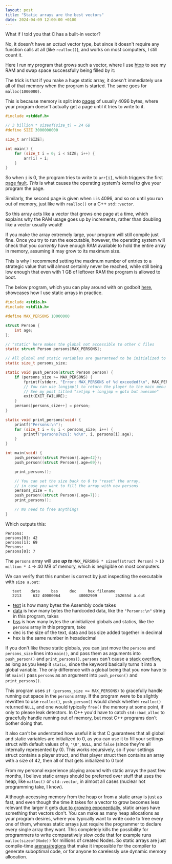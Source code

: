 ```yaml
---
layout: post
title: "Static arrays are the best vectors"
date: 2024-04-09 12:00:00 +0100
---
```


What if I told you that C has a built-in vector?

No, it doesn't have an _actual_ vector type, but since it doesn't require any function calls at all (like `realloc()`), and works on most computers, I still count it.

Here I run my program that grows such a vector, where I use [htop](https://en.wikipedia.org/wiki/Htop) to see my RAM and swap space successfully being filled by it:

<link rel="stylesheet" type="text/css" href="/assets/posts/2024-04-09-static-arrays-are-the-best-vectors/asciinema-player.css" />
<div id="demo"></div>
<script src="/assets/posts/2024-04-09-static-arrays-are-the-best-vectors/asciinema-player.min.js"></script>
<script>
AsciinemaPlayer.create('/assets/posts/2024-04-09-static-arrays-are-the-best-vectors/htop.cast', document.getElementById('demo'), {
	cols: 80,
	rows: 3,
	autoPlay: true,
	loop: true,
	idleTimeLimit: 0.5,
	controls: false,
});
</script>

The trick is that if you make a huge static array, it doesn't immediately use all of that memory when the program is started. The same goes for `malloc(1000000)`.

This is because memory is split into [pages](<https://en.wikipedia.org/wiki/Page_(computer_memory)>) of usually 4096 bytes, where your program doesn't actually get a page until it tries to write to it.

```c
#include <stddef.h>

// 3 billion * sizeof(size_t) = 24 GB
#define SIZE 3000000000

size_t arr[SIZE];

int main() {
    for (size_t i = 0; i < SIZE; i++) {
        arr[i] = i;
    }
}
```

So when `i` is 0, the program tries to write to `arr[i]`, which triggers the first [page fault](https://en.wikipedia.org/wiki/Page_fault). _This_ is what causes the operating system's kernel to give your program the page.

Similarly, the second page is given when `i` is 4096, and so on until you run out of memory, just like with `realloc()` or a C++ `std::vector`.

So this array acts like a vector that grows one page at a time, which explains why the RAM usage goes up by increments, rather than doubling like a vector usually would!

If you make the array extremely large, your program will still compile just fine. Once you try to run the executable, however, the operating system will check that you _currently_ have enough RAM available to hold the entire array in memory, assuming it may grow to its maximum size.

This is why I recommend setting the maximum number of entries to a strategic value that will almost certainly never be reached, while still being low enough that even with 1 GB of leftover RAM the program is allowed to boot.

The below program, which you can play around with on godbolt [here](https://godbolt.org/z/bMGb8TPW5), showcases how I use static arrays in practice.

```c
#include <stdio.h>
#include <stdlib.h>

#define MAX_PERSONS 10000000

struct Person {
    int age;
};

// "static" here makes the global not accessible to other C files
static struct Person persons[MAX_PERSONS];

// All global and static variables are guaranteed to be initialized to 0
static size_t persons_size;

static void push_person(struct Person person) {
    if (persons_size >= MAX_PERSONS) {
        fprintf(stderr, "Error: MAX_PERSONS of %d exceeded!\n", MAX_PERSONS);
        // You can use longjmp() to return the player to the main menu of a game
        // See my post titled "setjmp + longjmp = goto but awesome"
        exit(EXIT_FAILURE);
    }
    persons[persons_size++] = person;
}

static void print_persons(void) {
    printf("Persons:\n");
    for (size_t i = 0; i < persons_size; i++) {
        printf("persons[%zu]: %d\n", i, persons[i].age);
    }
}

int main(void) {
    push_person((struct Person){.age=42});
    push_person((struct Person){.age=69});

    print_persons();

    // You can set the size back to 0 to "reset" the array,
    // in case you want to fill the array with new persons
    persons_size = 0;
    push_person((struct Person){.age=7});
    print_persons();

    // No need to free anything!
}
```

Which outputs this:

```
Persons:
persons[0]: 42
persons[1]: 69
Persons:
persons[0]: 7
```

The `persons` array will use ***up to*** `MAX_PERSONS * sizeof(struct Person)` > `10 million * 4` -> 40 MB of memory, which is negligible on most computers.

We can verify that this number is correct by just inspecting the executable with `size a.out`:

```
   text    data     bss     dec     hex filename
   2213     632 40000064        40002909        262655d a.out
```

- [text](https://en.wikipedia.org/wiki/Code_segment) is how many bytes the Assembly code takes
- [data](http://en.wikipedia.org/wiki/Data_segment) is how many bytes the hardcoded data, like the `"Persons:\n"` string in this program, takes
- [bss](http://en.wikipedia.org/wiki/.bss) is how many bytes the uninitialized globals and statics, like the `persons` array in this program, take
- dec is the size of the text, data and bss size added together in decimal
- hex is the same number in hexadecimal

If you don't like these static globals, you can just move the `persons` and `persons_size` lines into `main()`, and pass them as arguments into `push_person()` and `print_persons()`. `persons` can't cause a [stack overflow](https://en.wikipedia.org/wiki/Stack_buffer_overflow), as long as you keep it `static`, since the keyword basically turns it into a global variable. The only difference with a global being that you now have to let `main()` pass `persons` as an argument into `push_person()` and `print_persons()`.

This program uses `if (persons_size >= MAX_PERSONS)` to gracefully handle running out space in the `persons` array. If the program were to be slightly rewritten to use `realloc()`, `push_person()` would check whether `realloc()` returned `NULL`, and one would typically `free()` the memory at some point, if only to please leak detectors. In C++ you'd have to catch `std::bad_alloc` to gracefully handle running out of memory, but most C++ programs don't bother doing that.

It also can't be understated how useful it is that C guarantees that all global and static variables are initialized to 0, as you can use it to fill your settings struct with default values of `0`, `'\0'`, `NULL`, and `false` (since they're all internally represented by 0). This works recursively, so if your settings struct contains a player struct, and that player struct then contains an array with a size of 42, then all of that gets initialized to 0 too!

From my personal experience playing around with static arrays the past few months, I believe static arrays should be preferred over stuff that uses the heap, like `malloc()` or `std::vector`, in almost all cases (nuclear hot programming take, I know).

Although accessing memory from the heap or from a static array is just as fast, and even though the time it takes for a vector to grow becomes less relevant the larger it gets [due to growing exponentially](https://en.wikipedia.org/wiki/Amortized_analysis#Dynamic_array), static arrays have something that vectors don't. You can make as many heap allocations as your program desires, where you typically want to write code to free every one of them, whereas static arrays just require the programmer to declare every single array they want. This completely kills the possibility for programmers to write comparatively slow code that for example runs `malloc(sizeof(Node))` for millions of created Nodes. So static arrays are just compile-time [arenas/regions](https://en.wikipedia.org/wiki/Region-based_memory_management) that make it impossible for the compiler to generate suboptimal code, or for anyone to carelessly use dynamic memory allocation.
